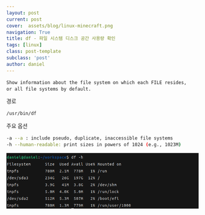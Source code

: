 ```yaml
---
layout: post
current: post
cover:  assets/blog/linux-minecraft.png
navigation: True
title: df - 파일 시스템 디스크 공간 사용량 확인
tags: [linux]
class: post-template
subclass: 'post'
author: daniel
---
```


```bash
Show information about the file system on which each FILE resides,
or all file systems by default.
```

경로

```bash
/usr/bin/df
```

주요 옵션

```bash
-a --a : include pseudo, duplicate, inaccessible file systems
-h --human-readable: print sizes in powers of 1024 (e.g., 1023M)
```

![](assets/images/2022-05-31--linux-command-df--파일-시스템-공간-확인/Untitled.png)
